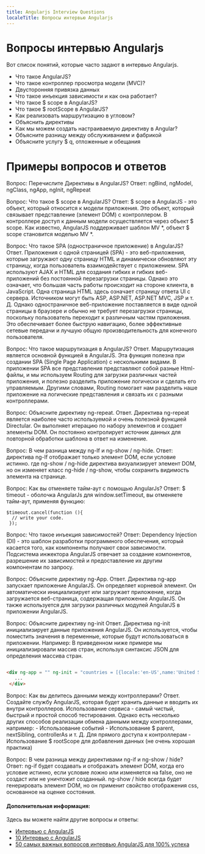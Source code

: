 ```yaml
---
title: Angularjs Interview Questions
localeTitle: Вопросы интервью Angularjs
---
```

# Вопросы интервью Angularjs

Вот список понятий, которые часто задают в интервью Angularjs.

*   Что такое AngularJS?
*   Что такое контроллер просмотра модели (MVC)?
*   Двусторонняя привязка данных
*   Что такое инъекция зависимости и как она работает?
*   Что такое $ scope в AngularJS?
*   Что такое $ rootScope в AngularJS?
*   Как реализовать маршрутизацию в угловом?
*   Объяснить директивы
*   Как мы можем создать настраиваемую директиву в Angular?
*   Объясните разницу между обслуживанием и фабрикой
*   Объясните услугу $ q, отложенные и обещания

# Примеры вопросов и ответов

Вопрос: Перечислите Директивы в AngularJS? Ответ: ngBind, ngModel, ngClass, ngApp, ngInit, ngRepeat

Вопрос: Что такое $ scope в AngularJS? Ответ: $ scope в AngularJS - это объект, который относится к модели приложения. Это объект, который связывает представление (элемент DOM) с контроллером. В контроллере доступ к данным модели осуществляется через объект $ scope. Как известно, AngularJS поддерживает шаблон MV \*, объект $ scope становится моделью MV \*.

Вопрос: Что такое SPA (одностраничное приложение) в AngularJS? Ответ. Приложения с одной страницей (SPA) - это веб-приложения, которые загружают одну страницу HTML и динамически обновляют эту страницу, когда пользователь взаимодействует с приложением. SPA используют AJAX и HTML для создания гибких и гибких веб-приложений без постоянной перезагрузки страницы. Однако это означает, что большая часть работы происходит на стороне клиента, в JavaScript. Одна страница HTML здесь означает страницу ответа UI с сервера. Источником могут быть ASP, ASP.NET, ASP.NET MVC, JSP и т. Д. Однако одностраничное веб-приложение поставляется в виде одной страницы в браузере и обычно не требует перезагрузки страницы, поскольку пользователь переходит к различным частям приложения. Это обеспечивает более быструю навигацию, более эффективные сетевые передачи и лучшую общую производительность для конечного пользователя.

Вопрос: Что такое маршрутизация в AngularJS? Ответ. Маршрутизация является основной функцией в AngularJS. Эта функция полезна при создании SPA (Single Page Application) с несколькими видами. В приложении SPA все представления представляют собой разные Html-файлы, и мы используем Routing для загрузки различных частей приложения, и полезно разделить приложение логически и сделать его управляемым. Другими словами, Routing помогает нам разделить наше приложение на логические представления и связать их с разными контроллерами.

Вопрос: Объясните директиву ng-repeat. Ответ. Директива ng-repeat является наиболее часто используемой и очень полезной функцией Directular. Он выполняет итерацию по набору элементов и создает элементы DOM. Он постоянно контролирует источник данных для повторной обработки шаблона в ответ на изменение.

Вопрос: В чем разница между ng-If и ng-show / ng-hide. Ответ: директива ng-If отображает только элемент DOM, если условие истинно. где ng-show / ng-hide директива визуализирует элемент DOM, но он изменяет класс ng-hide / ng-show, чтобы сохранить видимость элемента на странице.

Вопрос: Как вы отменяете тайм-аут с помощью AngularJs? Ответ: $ timeout - оболочка AngularJs для window.setTimeout, вы отменяете тайм-аут, применяя функцию:
```
$timeout.cancel(function (){ 
  // write your code. 
 }); 
```

Вопрос: Что такое инъекция зависимостей? Ответ: Dependency Injection (DI) - это шаблон разработки программного обеспечения, который касается того, как компоненты получают свои зависимости. Подсистема инжектора AngularJS отвечает за создание компонентов, разрешение их зависимостей и предоставление их другим компонентам по запросу.

Вопрос: Объясните директиву ng-App. Ответ. Директива ng-app запускает приложение AngularJS. Он определяет корневой элемент. Он автоматически инициализирует или загружает приложение, когда загружается веб-страница, содержащая приложение AngularJS. Он также используется для загрузки различных модулей AngularJS в приложении AngularJS.

Вопрос: Объясните директиву ng-init Ответ. Директива ng-init инициализирует данные приложения AngularJS. Он используется, чтобы поместить значения в переменные, которые будут использоваться в приложении. Например: В приведенном ниже примере мы инициализировали массив стран, используя синтаксис JSON для определения массива стран.

```html

<div ng-app = "" ng-init = "countries = [{locale:'en-US',name:'United States'}, {locale:'en-GB',name:'United Kingdom'}, {locale:'en-FR',name:'France'}]"> 
   ... 
 </div> 
```

Вопрос: Как вы делитесь данными между контроллерами? Ответ. Создайте службу AngularJS, которая будет хранить данные и вводить их внутри контроллеров. Использование сервиса - самый чистый, быстрый и простой способ тестирования. Однако есть несколько других способов реализации обмена данными между контроллерами, например: - Использование событий - Использование $ parent, nextSibling, controllerAs и т. Д. Для прямого доступа к контроллерам - Использование $ rootScope для добавления данных (не очень хорошая практика)

Вопрос: В чем разница между директивами ng-if и ng-show / hide? Ответ: ng-if будет создавать и отображать элемент DOM, когда его условие истинно, если условие ложно или изменяется на false, оно не создаст или не уничтожит созданный. ng-show / hide всегда будет генерировать элемент DOM, но он применит свойство отображения css, основанное на оценке состояния.

#### Дополнительная информация:

Здесь вы можете найти другие вопросы и ответы:

*   [Интервью с AngularJS](https://www.tutorialspoint.com/angularjs/angularjs_interview_questions.htm)
*   [10 Интервью с AngularJS](https://www.upwork.com/i/interview-questions/angularjs/)
*   [50 самых важных вопросов интервью AngularJS для 100% успеха](http://www.techbeamers.com/latest-angularjs-interview-questions-answers/)